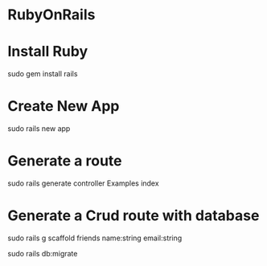 # RubyOnRails

# Install Ruby 
sudo gem install rails

# Create New App
sudo rails new app

# Generate a route 
sudo rails generate controller Examples index

# Generate a Crud route with database 
sudo rails g scaffold friends name:string email:string 

sudo rails db:migrate